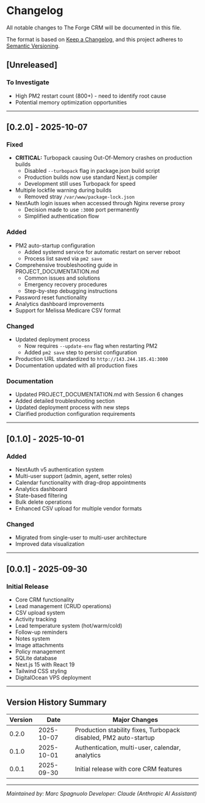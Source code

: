 # Changelog

All notable changes to The Forge CRM will be documented in this file.

The format is based on [Keep a Changelog](https://keepachangelog.com/en/1.0.0/),
and this project adheres to [Semantic Versioning](https://semver.org/spec/v2.0.0.html).

## [Unreleased]

### To Investigate
- High PM2 restart count (800+) - need to identify root cause
- Potential memory optimization opportunities

---

## [0.2.0] - 2025-10-07

### Fixed
- **CRITICAL:** Turbopack causing Out-Of-Memory crashes on production builds
  - Disabled `--turbopack` flag in package.json build script
  - Production builds now use standard Next.js compiler
  - Development still uses Turbopack for speed
- Multiple lockfile warning during builds
  - Removed stray `/var/www/package-lock.json`
- NextAuth login issues when accessed through Nginx reverse proxy
  - Decision made to use `:3000` port permanently
  - Simplified authentication flow

### Added
- PM2 auto-startup configuration
  - Added systemd service for automatic restart on server reboot
  - Process list saved via `pm2 save`
- Comprehensive troubleshooting guide in PROJECT_DOCUMENTATION.md
  - Common issues and solutions
  - Emergency recovery procedures
  - Step-by-step debugging instructions
- Password reset functionality
- Analytics dashboard improvements
- Support for Melissa Medicare CSV format

### Changed
- Updated deployment process
  - Now requires `--update-env` flag when restarting PM2
  - Added `pm2 save` step to persist configuration
- Production URL standardized to `http://143.244.185.41:3000`
- Documentation updated with all production fixes

### Documentation
- Updated PROJECT_DOCUMENTATION.md with Session 6 changes
- Added detailed troubleshooting section
- Updated deployment process with new steps
- Clarified production configuration requirements

---

## [0.1.0] - 2025-10-01

### Added
- NextAuth v5 authentication system
- Multi-user support (admin, agent, setter roles)
- Calendar functionality with drag-drop appointments
- Analytics dashboard
- State-based filtering
- Bulk delete operations
- Enhanced CSV upload for multiple vendor formats

### Changed
- Migrated from single-user to multi-user architecture
- Improved data visualization

---

## [0.0.1] - 2025-09-30

### Initial Release
- Core CRM functionality
- Lead management (CRUD operations)
- CSV upload system
- Activity tracking
- Lead temperature system (hot/warm/cold)
- Follow-up reminders
- Notes system
- Image attachments
- Policy management
- SQLite database
- Next.js 15 with React 19
- Tailwind CSS styling
- DigitalOcean VPS deployment

---

## Version History Summary

| Version | Date | Major Changes |
|---------|------|---------------|
| 0.2.0 | 2025-10-07 | Production stability fixes, Turbopack disabled, PM2 auto-startup |
| 0.1.0 | 2025-10-01 | Authentication, multi-user, calendar, analytics |
| 0.0.1 | 2025-09-30 | Initial release with core CRM features |

---

*Maintained by: Marc Spagnuolo*
*Developer: Claude (Anthropic AI Assistant)*
